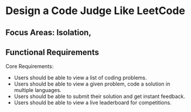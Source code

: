 # Design a Code Judge Like LeetCode
## Focus Areas: Isolation,
## Functional Requirements
Core Requirements:

- Users should be able to view a list of coding problems.
- Users should be able to view a given problem, code a solution in multiple languages.
- Users should be able to submit their solution and get instant feedback.
- Users should be able to view a live leaderboard for competitions.
